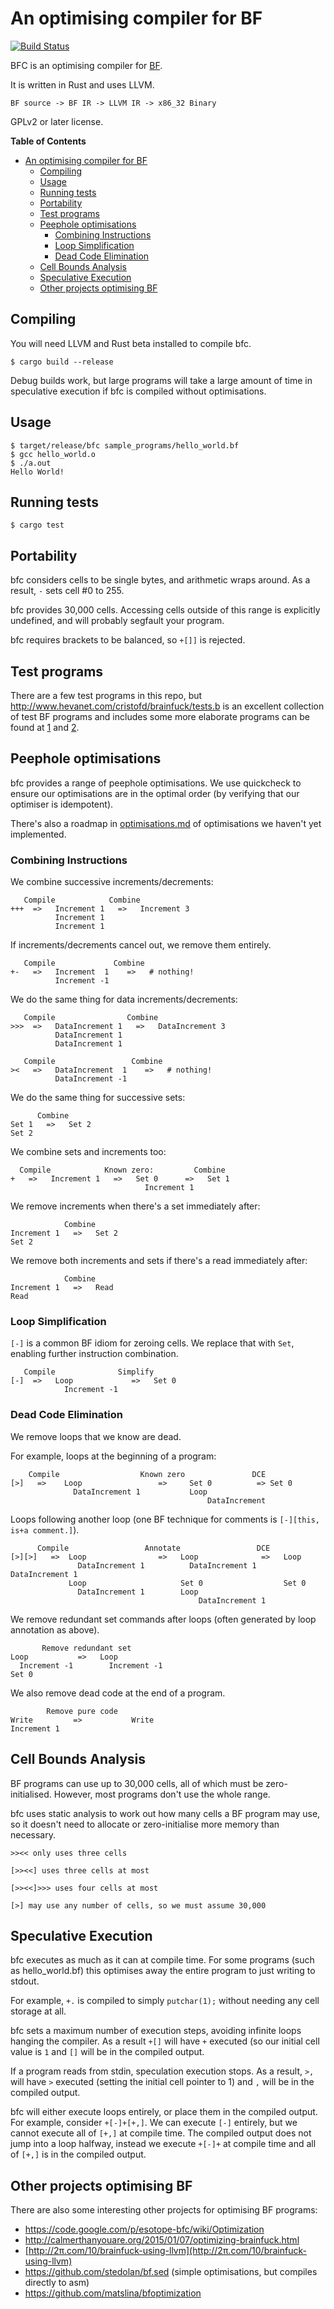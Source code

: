 # An optimising compiler for BF

[![Build Status](https://travis-ci.org/Wilfred/bfc.svg?branch=master)](https://travis-ci.org/Wilfred/bfc)

BFC is an optimising compiler for
[BF](https://en.wikipedia.org/wiki/Brainfuck).

It is written in Rust and uses LLVM.

```
BF source -> BF IR -> LLVM IR -> x86_32 Binary
```

GPLv2 or later license.

<!-- markdown-toc start - Don't edit this section. Run M-x markdown-toc/generate-toc again -->
**Table of Contents**

- [An optimising compiler for BF](#an-optimising-compiler-for-bf)
    - [Compiling](#compiling)
    - [Usage](#usage)
    - [Running tests](#running-tests)
    - [Portability](#portability)
    - [Test programs](#test-programs)
    - [Peephole optimisations](#peephole-optimisations)
        - [Combining Instructions](#combining-instructions)
        - [Loop Simplification](#loop-simplification)
        - [Dead Code Elimination](#dead-code-elimination)
    - [Cell Bounds Analysis](#cell-bounds-analysis)
    - [Speculative Execution](#speculative-execution)
    - [Other projects optimising BF](#other-projects-optimising-bf)

<!-- markdown-toc end -->

## Compiling

You will need LLVM and Rust beta installed to compile bfc.

    $ cargo build --release

Debug builds work, but large programs will take a large amount of time
in speculative execution if bfc is compiled without optimisations.

## Usage

```
$ target/release/bfc sample_programs/hello_world.bf
$ gcc hello_world.o
$ ./a.out
Hello World!
```

## Running tests

```
$ cargo test
```

## Portability

bfc considers cells to be single bytes, and arithmetic wraps
around. As a result, `-` sets cell #0 to 255.

bfc provides 30,000 cells. Accessing cells outside of this range is
explicitly undefined, and will probably segfault your program.

bfc requires brackets to be balanced, so `+[]]` is rejected.

## Test programs

There are a few test programs in this repo, but
http://www.hevanet.com/cristofd/brainfuck/tests.b is an excellent
collection of test BF programs and includes some more elaborate
programs can be found at
[1](http://esoteric.sange.fi/brainfuck/bf-source/prog/) and
[2](http://www.hevanet.com/cristofd/brainfuck/).

## Peephole optimisations

bfc provides a range of peephole optimisations. We use quickcheck to
ensure our optimisations are in the optimal order (by verifying that
our optimiser is idempotent).

There's also a roadmap in [optimisations.md](optimisations.md) of
optimisations we haven't yet implemented.

### Combining Instructions

We combine successive increments/decrements:

```
   Compile            Combine
+++  =>   Increment 1   =>   Increment 3
          Increment 1
          Increment 1
```

If increments/decrements cancel out, we remove them entirely.

```
   Compile             Combine
+-   =>   Increment  1    =>   # nothing!
          Increment -1
```

We do the same thing for data increments/decrements:

```
   Compile                Combine
>>>  =>   DataIncrement 1   =>   DataIncrement 3
          DataIncrement 1
          DataIncrement 1

   Compile                 Combine
><   =>   DataIncrement  1    =>   # nothing!
          DataIncrement -1
```

We do the same thing for successive sets:

```
      Combine
Set 1   =>   Set 2
Set 2

```

We combine sets and increments too:

```
  Compile            Known zero:         Combine
+   =>   Increment 1   =>   Set 0      =>   Set 1
                              Increment 1

```

We remove increments when there's a set immediately after:

```
            Combine
Increment 1   =>   Set 2
Set 2

```

We remove both increments and sets if there's a read immediately
after:

```
            Combine
Increment 1   =>   Read
Read

```

### Loop Simplification

`[-]` is a common BF idiom for zeroing cells. We replace that with
`Set`, enabling further instruction combination.

```
   Compile              Simplify
[-]  =>   Loop             =>   Set 0
            Increment -1
```

### Dead Code Elimination

We remove loops that we know are dead.

For example, loops at the beginning of a program:

```
    Compile                  Known zero               DCE
[>]   =>    Loop                 =>     Set 0          => Set 0
              DataIncrement 1           Loop
                                            DataIncrement 
```


Loops following another loop (one BF technique for comments is
`[-][this, is+a comment.]`).

```
      Compile                 Annotate                 DCE
[>][>]   =>  Loop                =>   Loop              =>   Loop
               DataIncrement 1          DataIncrement 1        DataIncrement 1
             Loop                     Set 0                  Set 0
               DataIncrement 1        Loop
                                          DataIncrement 1
```

We remove redundant set commands after loops (often generated by loop
annotation as above).

```
       Remove redundant set
Loop           =>   Loop
  Increment -1        Increment -1
Set 0

```

We also remove dead code at the end of a program.

```
        Remove pure code
Write         =>           Write
Increment 1
```

## Cell Bounds Analysis

BF programs can use up to 30,000 cells, all of which must be
zero-initialised. However, most programs don't use the whole range.

bfc uses static analysis to work out how many cells a BF program may
use, so it doesn't need to allocate or zero-initialise more memory
than necessary.

```
>><< only uses three cells
```

```
[>><<] uses three cells at most
```

```
[>><<]>>> uses four cells at most
```

```
[>] may use any number of cells, so we must assume 30,000
```

## Speculative Execution

bfc executes as much as it can at compile time. For some programs
(such as hello_world.bf) this optimises away the entire program to
just writing to stdout.

For example, `+.` is compiled to simply `putchar(1);` without needing
any cell storage at all.

bfc sets a maximum number of execution steps, avoiding infinite loops
hanging the compiler. As a result `+[]` will have `+` executed (so our
initial cell value is `1` and `[]` will be in the compiled output.

If a program reads from stdin, speculation execution stops. As a
result, `>,` will have `>` executed (setting the initial cell pointer
to 1) and `,` will be in the compiled output.

bfc will either execute loops entirely, or place them in the compiled
output. For example, consider `+[-]+[+,]`. We can execute `[-]`
entirely, but we cannot execute all of `[+,]` at compile time. The
compiled output does not jump into a loop halfway, instead we execute
`+[-]+` at compile time and all of `[+,]` is in the compiled output.

## Other projects optimising BF

There are also some interesting other projects for optimising BF
programs:

* https://code.google.com/p/esotope-bfc/wiki/Optimization
* http://calmerthanyouare.org/2015/01/07/optimizing-brainfuck.html
* [http://2π.com/10/brainfuck-using-llvm](http://2π.com/10/brainfuck-using-llvm)
* https://github.com/stedolan/bf.sed (simple optimisations, but
compiles directly to asm)
* https://github.com/matslina/bfoptimization

